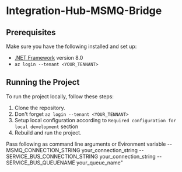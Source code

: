 # Integration-Hub-MSMQ-Bridge


## Prerequisites
Make sure you have the following installed and set up:
- [.NET Framework](https://dotnet.microsoft.com/download) version 8.0
- `az login --tenant <YOUR_TENNANT>`


## Running the Project
To run the project locally, follow these steps:
1. Clone the repository.
2. Don't forget `az login --tenant <YOUR_TENNANT>`
3. Setup local configuration according to `Required configuration for local development` section
2. Rebuild and run the project.

Pass following as command line arguments or Evironment variable
--MSMQ_CONNECTION_STRING your_connection_string 
--SERVICE_BUS_CONNECTION_STRING your_connection_string 
--SERVICE_BUS_QUEUENAME your_queue_name"


